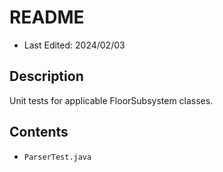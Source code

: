 # README
* Last Edited: 2024/02/03

## Description
Unit tests for applicable FloorSubsystem classes.

## Contents
* `ParserTest.java`
